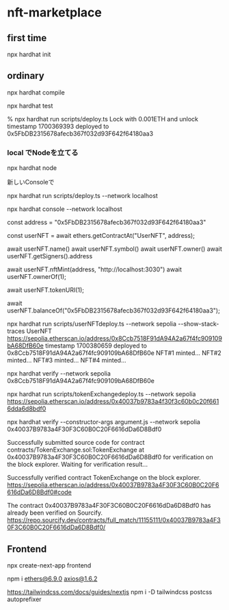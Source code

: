 # nft-marketplace

## first time
npx hardhat init

## ordinary

npx hardhat compile


npx hardhat test

 % npx hardhat run scripts/deploy.ts
Lock with 0.001ETH and unlock timestamp 1700369393 deployed to 0x5FbDB2315678afecb367f032d93F642f64180aa3

### local でNodeを立てる

npx hardhat node

新しいConsoleで

npx hardhat run scripts/deploy.ts --network localhost

npx hardhat console --network localhost


const address = "0x5FbDB2315678afecb367f032d93F642f64180aa3"

const userNFT = await ethers.getContractAt("UserNFT", address);

await userNFT.name()
await userNFT.symbol()
await userNFT.owner()
await userNFT.getSigners().address


await userNFT.nftMint(address, "http://localhost:3030")
await userNFT.ownerOf(1);

await userNFT.tokenURI(1);

await userNFT.balanceOf("0x5FbDB2315678afecb367f032d93F642f64180aa3");

npx hardhat run scripts/userNFTdeploy.ts --network sepolia --show-stack-traces
UserNFT https://sepolia.etherscan.io/address/0x8Ccb7518F91dA94A2a67f4fc909109bA68DfB60e timestamp 1700380659 deployed to 0x8Ccb7518F91dA94A2a67f4fc909109bA68DfB60e
NFT#1 minted...
NFT#2 minted...
NFT#3 minted...
NFT#4 minted...



npx hardhat verify --network sepolia 0x8Ccb7518F91dA94A2a67f4fc909109bA68DfB60e




npx hardhat run scripts/tokenExchangedeploy.ts --network sepolia
https://sepolia.etherscan.io/address/0x40037b9783a4f30f3c60b0c20f6616dda6d8bdf0

npx hardhat verify --constructor-args argument.js --network sepolia 0x40037B9783a4F30F3C60B0C20F6616dDa6D8Bdf0

Successfully submitted source code for contract
contracts/TokenExchange.sol:TokenExchange at 0x40037B9783a4F30F3C60B0C20F6616dDa6D8Bdf0
for verification on the block explorer. Waiting for verification result...

Successfully verified contract TokenExchange on the block explorer.
https://sepolia.etherscan.io/address/0x40037B9783a4F30F3C60B0C20F6616dDa6D8Bdf0#code

The contract 0x40037B9783a4F30F3C60B0C20F6616dDa6D8Bdf0 has already been verified on Sourcify.
https://repo.sourcify.dev/contracts/full_match/11155111/0x40037B9783a4F30F3C60B0C20F6616dDa6D8Bdf0/


## Frontend

npx create-next-app frontend 

npm i ethers@6.9.0 axios@1.6.2

https://tailwindcss.com/docs/guides/nextjs
npm i -D tailwindcss postcss autoprefixer
